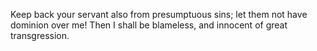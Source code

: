 Keep back your servant also from presumptuous sins; let them not have dominion over me! Then I shall be blameless, and innocent of great transgression.
